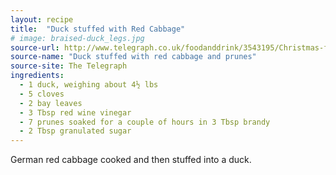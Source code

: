 ```yaml
---
layout: recipe
title:  "Duck stuffed with Red Cabbage"
# image: braised-duck_legs.jpg
source-url: http://www.telegraph.co.uk/foodanddrink/3543195/Christmas-food-Duck-stuffed-with-red-cabbage-and-prunes.html
source-name: "Duck stuffed with red cabbage and prunes"
source-site: The Telegraph
ingredients:
  - 1 duck, weighing about 4½ lbs
  - 5 cloves
  - 2 bay leaves
  - 3 Tbsp red wine vinegar
  - 7 prunes soaked for a couple of hours in 3 Tbsp brandy
  - 2 Tbsp granulated sugar 
---
```


German red cabbage cooked and then stuffed into a duck.